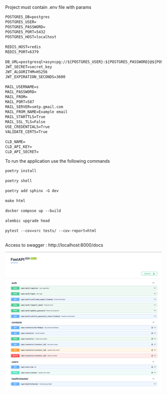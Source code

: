 Project must contain .env file with params

```
POSTGRES_DB=postgres
POSTGRES_USER=
POSTGRES_PASSWORD=
POSTGRES_PORT=5432
POSTGRES_HOST=localhost

REDIS_HOST=redis
REDIS_PORT=6379

DB_URL=postgresql+asyncpg://${POSTGRES_USER}:${POSTGRES_PASSWORD}@${POSTGRES_HOST}:${POSTGRES_PORT}/${POSTGRES_DB}
JWT_SECRET=secret_key
JWT_ALGORITHM=HS256
JWT_EXPIRATION_SECONDS=3600

MAIL_USERNAME=s
MAIL_PASSWORD=
MAIL_FROM=
MAIL_PORT=587
MAIL_SERVER=smtp.gmail.com
MAIL_FROM_NAME=Example email
MAIL_STARTTLS=True
MAIL_SSL_TLS=False
USE_CREDENTIALS=True
VALIDATE_CERTS=True

CLD_NAME=
CLD_API_KEY=
CLD_API_SECRET=
```

To run the application use the following commands

```
poetry install

poetry shell

poetry add sphinx -G dev

make html

docker compose up --build

alembic upgrade head

pytest --cov=src tests/ --cov-report=html


```

Access to swagger : http://localhost:8000/docs

![alt text](image.png)
